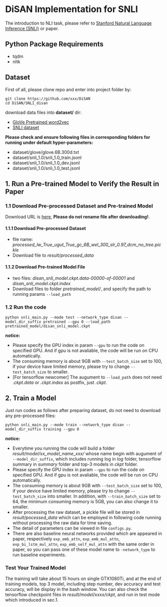 # DiSAN Implementation for SNLI
The introduction to NLI task, please refer to [Stanford Natural Language Inference (SNLI)](https://nlp.stanford.edu/projects/snli/) or paper.

## Python Package Requirements
* tqdm
* nltk

## Dataset

First of all, please clone repo and enter into project folder by:

	git clone https://github.com/xxx/DiSAN
	cd DiSAN/SNLI_disan

download data files into **dataset/** dir:

* [GloVe Pretrained word2vec](http://nlp.stanford.edu/data/glove.6B.zip)
* [SNLI dataset](https://nlp.stanford.edu/projects/snli/snli_1.0.zip)

__Please check and ensure following files in corresponding folders for running under default hyper-parameters:__

* dataset/glove/glove.6B.300d.txt
* dataset/snli\_1.0/snli\_1.0\_train.jsonl
* dataset/snli\_1.0/snli\_1.0\_dev.jsonl
* dataset/snli\_1.0/snli\_1.0\_test.jsonl

## 1. Run a Pre-trained Model to Verify the Result in Paper

### 1.1 Download Pre-processed Dataset and Pre-trained Model
Download URL is [here](https://drive.google.com/drive/folders/0B3Sd3TjOhd-JNjJNT2RoZU1NalU?usp=sharing), **Please do not rename file after downloading!**.

#### 1.1.1 Download Pre-processed Dataset
* file name: *processed\_lw\_True\_ugut\_True\_gc\_6B\_wel\_300\_slr\_0.97\_dcm\_no\_tree.pickle*
* Download file to *result/processed_data*

#### 1.1.2 Download Pre-trained Model File 

* two files: *disan\_snli\_model.ckpt.data-00000-of-00001* and *disan\_snli\_model.ckpt.index*
* Download files to folder *pretrained_model/*, and specify the path to running params `--load_path`


### 1.2 Run the code

	python snli_main.py --mode test --network_type disan --model_dir_suffix pretrained --gpu 0 --load_path pretrained_model/disan_snli_model.ckpt
	
__notice:__

* Please specify the GPU index in param `--gpu` to run the code on specified GPU. And if gpu is not avaliable, the code will be run on CPU automatically.
* The consuming memory is about 9GB with `--test_batch_size` set to 100, if your device have limited memory, please try to change `--test_batch_size` to smaller.
* [For tensorflow newcomer] The augument to `--load_path` does not need *.ckpt.data* or *.ckpt.index* as postfix, just *.ckpt*.

## 2. Train a Model
Just run codes as follows after preparing dataset, do not need to download any pre-processed files:

	python snli_main.py --mode train --network_type disan --model_dir_suffix training --gpu 0

__notice:__

* Everytime you running the code will build a folder *result/model/xx\_model\_name\_xxx/* whose name begin with augument of `--model_dir_suffix`, which includes running log in *log* folder, tensorflow summary in *summary* folder and top-3 models in *ckpt* folder.
* Please specify the GPU index in param `--gpu` to run the code on specified GPU. And if gpu is not avaliable, the code will be run on CPU automatically.
* The consuming memory is about 9GB with `--test_batch_size` set to 100, if your device have limited memory, please try to change `--test_batch_size` into smaller. In addition, with `--train_batch_size` set to 64, the minimum consuming memory is 5GB, you can also change it to smaller.
* After processing the raw dataset, a pickle file will be stored in *result/pocessed_data* which can be employed in following code running without processing the raw data for time saving. 
* The detail of parameters can be viewed in file `configs.py`.
* There are also baseline neural networks provided which are appeared in paper, respectively `exp_emb_attn`, `exp_emb_mul_attn`, `exp_bi_lstm_mul_attn`, `exp_emb_self_mul_attn` with the same order in paper, so you can pass one of these model name to `-network_type` to run baseline experiments.

### Test Your Trained Model
The training will take about 15 hours on single GTX1080Ti, and at the end of training models, top 3 model, including step number, dev accuracy and test accuracy, will be display in the bash window. You can also check the tensorflow checkpoint files in *result/model/xxxx/ckpt*, and run in test mode which introduced in sec.1.







